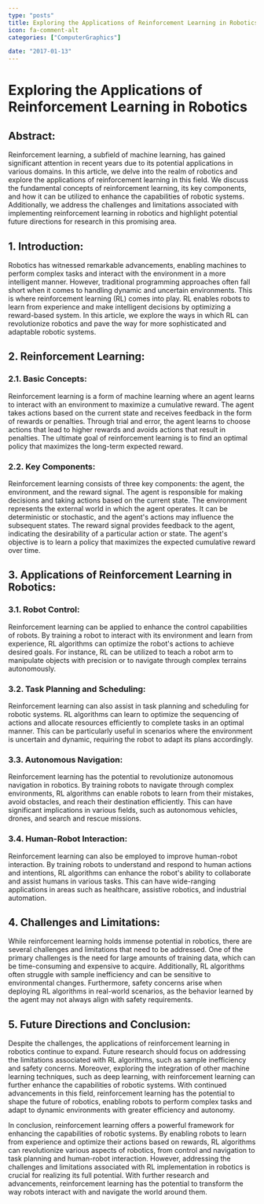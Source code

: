 ```yaml
---
type: "posts"
title: Exploring the Applications of Reinforcement Learning in Robotics
icon: fa-comment-alt
categories: ["ComputerGraphics"]

date: "2017-01-13"
---
```


# Exploring the Applications of Reinforcement Learning in Robotics

## Abstract:

Reinforcement learning, a subfield of machine learning, has gained significant attention in recent years due to its potential applications in various domains. In this article, we delve into the realm of robotics and explore the applications of reinforcement learning in this field. We discuss the fundamental concepts of reinforcement learning, its key components, and how it can be utilized to enhance the capabilities of robotic systems. Additionally, we address the challenges and limitations associated with implementing reinforcement learning in robotics and highlight potential future directions for research in this promising area.

## 1. Introduction:

Robotics has witnessed remarkable advancements, enabling machines to perform complex tasks and interact with the environment in a more intelligent manner. However, traditional programming approaches often fall short when it comes to handling dynamic and uncertain environments. This is where reinforcement learning (RL) comes into play. RL enables robots to learn from experience and make intelligent decisions by optimizing a reward-based system. In this article, we explore the ways in which RL can revolutionize robotics and pave the way for more sophisticated and adaptable robotic systems.

## 2. Reinforcement Learning:

### 2.1. Basic Concepts:

Reinforcement learning is a form of machine learning where an agent learns to interact with an environment to maximize a cumulative reward. The agent takes actions based on the current state and receives feedback in the form of rewards or penalties. Through trial and error, the agent learns to choose actions that lead to higher rewards and avoids actions that result in penalties. The ultimate goal of reinforcement learning is to find an optimal policy that maximizes the long-term expected reward.

### 2.2. Key Components:

Reinforcement learning consists of three key components: the agent, the environment, and the reward signal. The agent is responsible for making decisions and taking actions based on the current state. The environment represents the external world in which the agent operates. It can be deterministic or stochastic, and the agent's actions may influence the subsequent states. The reward signal provides feedback to the agent, indicating the desirability of a particular action or state. The agent's objective is to learn a policy that maximizes the expected cumulative reward over time.

## 3. Applications of Reinforcement Learning in Robotics:

### 3.1. Robot Control:

Reinforcement learning can be applied to enhance the control capabilities of robots. By training a robot to interact with its environment and learn from experience, RL algorithms can optimize the robot's actions to achieve desired goals. For instance, RL can be utilized to teach a robot arm to manipulate objects with precision or to navigate through complex terrains autonomously.

### 3.2. Task Planning and Scheduling:

Reinforcement learning can also assist in task planning and scheduling for robotic systems. RL algorithms can learn to optimize the sequencing of actions and allocate resources efficiently to complete tasks in an optimal manner. This can be particularly useful in scenarios where the environment is uncertain and dynamic, requiring the robot to adapt its plans accordingly.

### 3.3. Autonomous Navigation:

Reinforcement learning has the potential to revolutionize autonomous navigation in robotics. By training robots to navigate through complex environments, RL algorithms can enable robots to learn from their mistakes, avoid obstacles, and reach their destination efficiently. This can have significant implications in various fields, such as autonomous vehicles, drones, and search and rescue missions.

### 3.4. Human-Robot Interaction:

Reinforcement learning can also be employed to improve human-robot interaction. By training robots to understand and respond to human actions and intentions, RL algorithms can enhance the robot's ability to collaborate and assist humans in various tasks. This can have wide-ranging applications in areas such as healthcare, assistive robotics, and industrial automation.

## 4. Challenges and Limitations:

While reinforcement learning holds immense potential in robotics, there are several challenges and limitations that need to be addressed. One of the primary challenges is the need for large amounts of training data, which can be time-consuming and expensive to acquire. Additionally, RL algorithms often struggle with sample inefficiency and can be sensitive to environmental changes. Furthermore, safety concerns arise when deploying RL algorithms in real-world scenarios, as the behavior learned by the agent may not always align with safety requirements.

## 5. Future Directions and Conclusion:

Despite the challenges, the applications of reinforcement learning in robotics continue to expand. Future research should focus on addressing the limitations associated with RL algorithms, such as sample inefficiency and safety concerns. Moreover, exploring the integration of other machine learning techniques, such as deep learning, with reinforcement learning can further enhance the capabilities of robotic systems. With continued advancements in this field, reinforcement learning has the potential to shape the future of robotics, enabling robots to perform complex tasks and adapt to dynamic environments with greater efficiency and autonomy.

In conclusion, reinforcement learning offers a powerful framework for enhancing the capabilities of robotic systems. By enabling robots to learn from experience and optimize their actions based on rewards, RL algorithms can revolutionize various aspects of robotics, from control and navigation to task planning and human-robot interaction. However, addressing the challenges and limitations associated with RL implementation in robotics is crucial for realizing its full potential. With further research and advancements, reinforcement learning has the potential to transform the way robots interact with and navigate the world around them.

